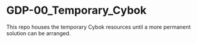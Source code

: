 # GDP-00_Temporary_Cybok
This repo houses the temporary Cybok resources until a more permanent solution can be arranged.
